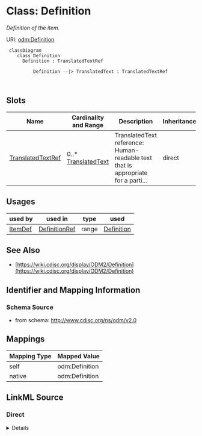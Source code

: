 # Class: Definition


_Definition of the item._





URI: [odm:Definition](http://www.cdisc.org/ns/odm/v2.0/Definition)



```mermaid
 classDiagram
    class Definition
      Definition : TranslatedTextRef
        
          Definition --|> TranslatedText : TranslatedTextRef
        
      
```




<!-- no inheritance hierarchy -->


## Slots

| Name | Cardinality and Range | Description | Inheritance |
| ---  | --- | --- | --- |
| [TranslatedTextRef](TranslatedTextRef.md) | 0..* <br/> [TranslatedText](TranslatedText.md) | TranslatedText reference: Human-readable text that is appropriate for a parti... | direct |





## Usages

| used by | used in | type | used |
| ---  | --- | --- | --- |
| [ItemDef](ItemDef.md) | [DefinitionRef](DefinitionRef.md) | range | [Definition](Definition.md) |






## See Also

* [https://wiki.cdisc.org/display/ODM2/Definition](https://wiki.cdisc.org/display/ODM2/Definition)

## Identifier and Mapping Information







### Schema Source


* from schema: http://www.cdisc.org/ns/odm/v2.0





## Mappings

| Mapping Type | Mapped Value |
| ---  | ---  |
| self | odm:Definition |
| native | odm:Definition |





## LinkML Source

<!-- TODO: investigate https://stackoverflow.com/questions/37606292/how-to-create-tabbed-code-blocks-in-mkdocs-or-sphinx -->

### Direct

<details>
```yaml
name: Definition
description: Definition of the item.
from_schema: http://www.cdisc.org/ns/odm/v2.0
see_also:
- https://wiki.cdisc.org/display/ODM2/Definition
slots:
- TranslatedTextRef
slot_usage:
  TranslatedTextRef:
    name: TranslatedTextRef
    multivalued: true
    domain_of:
    - Description
    - Question
    - Definition
    - Prompt
    - CRFCompletionInstructions
    - ImplementationNotes
    - CDISCNotes
    - ErrorMessage
    - Decode
    - Comment
    range: TranslatedText
    inlined: true
    inlined_as_list: true
class_uri: odm:Definition

```
</details>

### Induced

<details>
```yaml
name: Definition
description: Definition of the item.
from_schema: http://www.cdisc.org/ns/odm/v2.0
see_also:
- https://wiki.cdisc.org/display/ODM2/Definition
slot_usage:
  TranslatedTextRef:
    name: TranslatedTextRef
    multivalued: true
    domain_of:
    - Description
    - Question
    - Definition
    - Prompt
    - CRFCompletionInstructions
    - ImplementationNotes
    - CDISCNotes
    - ErrorMessage
    - Decode
    - Comment
    range: TranslatedText
    inlined: true
    inlined_as_list: true
attributes:
  TranslatedTextRef:
    name: TranslatedTextRef
    description: 'TranslatedText reference: Human-readable text that is appropriate
      for a particular language. TranslatedText elements typically occur in a series,
      presenting a set of alternative textual renditions for different languages and
      types.'
    from_schema: http://www.cdisc.org/ns/odm/v2.0
    rank: 1000
    multivalued: true
    identifier: false
    alias: TranslatedTextRef
    owner: Definition
    domain_of:
    - Description
    - Question
    - Definition
    - Prompt
    - CRFCompletionInstructions
    - ImplementationNotes
    - CDISCNotes
    - ErrorMessage
    - Decode
    - Comment
    range: TranslatedText
    inlined: true
    inlined_as_list: true
class_uri: odm:Definition

```
</details>